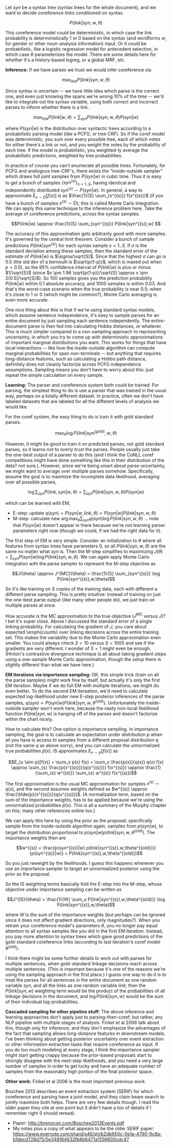 Let $syn$ be a syntax tree (syntax trees for the whole document), and we want to decide coreference links conditioned on syntax.

$$P(link|syn,w, \theta)$$

This coreference model could be deterministic, in which case the link
probability is deterministically 1 or 0 based on the syntax (and wordforms $w$, for gender or other noun-analysis information)
input.  Or it could be probabilistic, like a logistic regression model for antecedent selection, in which case $\theta$ parameterizes the model.  There are some details here for whether it's a history-based logreg, or a global MRF, etc.

**Inference:** If we have parses we trust we would infer coreference via

$$\max_{link} P(link|syn,w,\theta)$$

Since syntax is uncertain -- we have little idea which parse is the correct one, and even just knowing the spans we're wrong 10% of the time -- we'd like to integrate out the syntax variable, using both correct and incorrect parses to inform whether there is a link.

$$\max_{link} P(link|w,\theta) = \sum_{syn} P(link|syn,w,\theta) P(syn|w)$$

where $P(syn|w)$ is the distribution over syntactic trees according to a probabilistic parsing model (like a PCFG, or tree CRF).  So if the coref model was deterministic, you sum over every possible tree, each of which votes for either there's a link or not, and you weight the votes by the probability of each tree.  If the model is probabilistic, you weighted-ly average the probabilistic predictions, weighted by tree probabilities.

In practice of course you can't enumerate all possible trees.  Fortunately, for PCFG and analogous tree-CRF's, there exists the "inside-outside sampler" which draws full joint samples from $P(syn|w)$ in cubic time.  Thus it is easy to get a bunch of samples $\{syn^{(s)}\}_{s=1..S}$, having identical and independently distributed $syn^{(s)} \sim P(syn|w)$.  In general, a way to approximate $E_{x \sim D}[f(x)]$ is as $\frac{1}{S} \sum_{x^{(s)}} f(x^{(s)})$ (if you have a bunch of samples $x^{(s)} \sim D$); this is called Monte Carlo integration.  We can apply this same technique to the inference problem here.  Take the average of coreference predictions, across the syntax samples.

$$P(link|w) \approx \frac{1}{S} \sum_{syn^{(s)}} P(link|syn^{(s)},w) $$

The accuracy of this approximation gets arbitrarily good with more samples.  It's governed by the central limit theorem.  Consider a bunch of sample predictions $P(link|syn^{(s)})$ for each syntax sample $s=1..S$.  If $\sigma$ is the standard deviation among these samples, then the standard error of the estimate of $P(link|w)$ is $\sigma/\sqrt{S}$.  Since that the highest $\sigma$ can go is $0.5$ (the std dev of a bernoulli is $\sqrt{p(1-p)}$, which is maxed out when $p=0.5$), so the 95\% confidence interval of $P(link|w)$ is plus or minus $1/\sqrt{S}$  (since $x \pm 1.96 \sqrt{p(1-p)}/\sqrt{S} \approx x \pm 2(0.5)/\sqrt{S}$).  So 100 samples gives you the prediction probability $P(link|w)$ within $0.1$ absolute accuracy, and 1000 samples is within $0.03$. And that's the worst-case scenario when the true probability is near $0.5$; when it's close to 1 or 0 (which might be common?), Monte Carlo averaging is even more accurate.

One nice thing about this is that if we're using standard syntax models, which assume sentence independence, it's easy to sample parses for an entire document by just sampling each sentence independently.  The entire-document parse is then fed into calculating Hobbs distances, or whatever.  This is much simpler compared to a non-sampling approach to representing uncertainty, in which you try to come up with deterministic approximations of important marginal distributions you want.  This works for things that have local interactions -- like how the inside-outside algorithm can compute marginal probabilities for span non-terminals -- but anything that requires long-distance features, such as calculating a Hobbs path distance, definitely does not cleanly factorize across PCFG independence assumptions.  Sampling means you don't have to worry about this: just repeat the simple calculation on every sample.

**Learning:** The parser and coreference system both could be trained.  For parsing, the simplest thing to do is use a parser that was trained in the usual way, perhaps on a totally different dataset.  In practice, often we don't have labeled datasets that are labeled for all the different levels of analysis we would like.

For the coref system, the easy thing to do is train it with gold standard parses.

$$\max_{\theta} \log P(link|syn^{(gold)},w,\theta)$$

However, it might be good to train it on predicted parses, not gold standard parses, so it learns not to overly trust the parses.  People usually just take the one-best output of a parser to do this (and I think the CoNLL coref competitions might have done something like this in their distribution of the data? not sure.).  However, since we're being smart about parse uncertainty, we might want to average over multiple parses somehow.  Specifically, assume
the goal is to maximize the incomplete data likelihood, averaging over all possible parses,

$$\log \sum_{syn} P(link,syn|w,\theta) = \sum_{syn} P(link|syn,w,\theta) P(syn|w)$$

which can be learned with EM,

 * E-step: update $q(syn) = P(syn|w,link,\theta) \propto P(syn|w) P(link|syn,w,\theta)$
 * M-step: calculate new $\arg\max_{\theta} \sum_{syn} q(syn) \log P(link|syn,w,\theta)$ ... note that $P(syn|w)$ doesn't appear in there because we're not learning parser parameters right now (though we could, if we had the right data for it).

The first step of EM is very simple.  Consider an initialization to $\theta$ where all features from syntax trees have parameters $0$, so all $P(link|syn,w,\theta)$ are the same no matter what $syn$ is.  Then the M-step simplifies to maximizing $J(\theta)=\sum_{syn} P(syn|w) \log P(link|syn,w,\theta)$.  We can again apply Monte Carlo integration with the parse sampler to represent the M-step objective as

$$J(\theta) \approx J^{MC}(\theta) = \frac{1}{S} \sum_{syn^{(s)}} \log P(link|syn^{(s)},w,\theta)$$

So it's like training on $S$ copies of the training data, each with different a different parse sampling.  This is pretty intuitive: instead of training on just the one-best parse output (like many other people do), we just train on multiple parses at once.

How accurate is the MC approximation to the true objective ($J^{MC}$ versus $J$)?  I bet it's super close.  Above I discussed the standard error of a single linking probability.  For calculating the gradient of $J$, you care about expected \emph{counts} over linking decisions across the entire training set.  This makes the variability due to the Monte Carlo approximation even smaller.  You could always check $S=10$ versus $S=1000$ and see if the gradients are very different.  I wonder of $S=1$ might even be enough.  (Hinton's contrastive divergence technique is all about taking gradient steps using a one-sample Monte Carlo approximation, though the setup there is slightly different than what we have here.)

**EM iterations via importance sampling:**
OK, this simple trick (train on all the parse samples) might work fine by itself, but  actually it's only the first EM iteration.  Maybe if we do full EM with multiple iterations, we might do even better.  To do the second EM iteraation, we'd need to calculate expected log-likelihood under new E-step posterior inferences of the parse samples, $q(syn) \propto P(syn|w) P(link|syn,w,\theta^{(old)})$.  Unfortunately the inside-outside sampler won't work here, because the nasty non-local likelihood function $P(link|syn,w)$ is hanging off of the parses and doesn't factorize within the chart nicely.

How to calculate this?  One option is importance sampling.  In importance sampling, the goal is to calculate an expectation under distribution $p$ when all you have is access to samples from a different proposal distribution $q$ (not the same $q$ as above sorry), and you can calculate the unnormalized true probabilities $\tilde{p}(x)$.  IS approximates $E_{x \sim p}[f(x)]$ as 

$$E_{x \sim p}[f(x)] = \sum_x p(x) f(x) = \sum_x \frac{p(x)}{q(x)} q(x) f(x) \approx
\sum_{s} \frac{p(x^{(s)})}{q(x^{(s)})} f(x^{(s)})
\approx \frac{1}{\sum_{s} w^{(s)}}  \sum_{s} w^{(s)} f(x^{(s)})$$

The first approximation is the usual MC approximation for samples $x^{(s)} \sim q(x)$, and the second assumes weights defined as $w^{(s)} \approx \frac{\tilde{p}(x^{(s)})}{q(x^{(s)})}$.  (A normalization term, based on the sum of the importance weights, has to be applied because we're using the unnormalized probabilities $\tilde{p}(x)$. This is all a summary of the Murphy chapter on this; many other references online too.)

We can apply this here by using the prior as the proposal; specifically sample from the inside-outside algorithm again, samples from $p(syn|w)$, to target the distribution proportional to $p(syn|w)p(link|syn,w,\theta^{(old)})$.  The importance weights then are

$$w^{(s)} = \frac{p(syn^{(s)}|w) p(link|syn^{(s)},w,\theta^{(old)})}{p(syn^{(s)}|w)}
= P(link|syn^{(s)},w,\theta^{(old)})$$

So you just reweight by the likelihoods.  I guess this happens whenever you use an importance sampler to target an unnormalized posterior using the prior as the proposal.

So the IS weighting terms basically fold the E-step into the M-step, whose objective under importance sampling can be written as

$$J^{IS}(\theta) = \frac{1}{W} \sum_s P(link|syn^{(s)},w,\theta^{(old)}) \log P(link|syn^{(s)},w,\theta)$$

where $W$ is the sum of the importance weights (but perhaps can be ignored since it does not affect gradient directions, only magnitudes?).  When you retrain your coreference model's parameters $\theta$, you no longer pay equal attention to all syntax samples like you did in the first EM iteration.  Instead, you pay more attention to syntax trees which gave good predictions of the gold-standard coreference links (according to last iteration's coref model $\theta^{(old)}$).

I think there might be some further details to work out with parses for multiple sentences, when gold-standard linkage decisions reach across multiple sentences.  (This is important because it's one of the reasons we're using the sampling approach in the first place.)  I guess one way to do it is to treat the parses for all sentences in the entire document as one random variable $syn$, and all the links as one random variable $link$; then the $P(link|syn,w)$ weighting term would be the product of the probabilities of all linkage decisions in the document, and $\log P(link|syn,w)$ would be the sum of their individual log-probabilities.

**Cascaded sampling for other pipeline stuff:**
The above inference and learning approaches don't apply just to parsing-then-coref, but rather, any NLP pipeline with multiple stages of analysis.  Finkel et al 2006 talk about this, though only for inference, and they don't emphasize the advantages of the fact that sampling allows long-distance features in downstream models.  I've been thinking about getting posterior uncertainty over event extraction or other information extraction tasks that require coreference as input.  If you do too much modeling at every stage, I think the importance sampler might start getting crappy because the prior-based proposals start to strongly disagree with the next-step likelihoods, and you need a very large number of samples in order to get lucky and have an adequate number of samples from the reasonably high portion of the final posterior space.

**Other work:**
Finkel et al 2006 is the most important previous work.

Boschee 2013 describes an event extraction system (SERIF) for which coreference and parsing have a joint model, and they claim beam search to jointly maximize both helps.  There are very few details though.  I read the older paper they cite at one point but it didn't have a ton of details if I remember right (I should reread).  
 
 * Paper: http://brenocon.com/Boschee2013Events.pdf
 * My notes plus a copy of what appears to be the older SERIF paper: https://www.evernote.com/shard/s46/sh/b2db650c-0e1a-4790-9c8a-b1decd728d75/5e348184632fb8b6471a1556600cdc47

